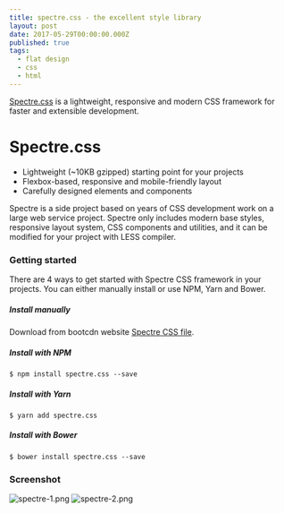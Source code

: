 ```yaml
---
title: spectre.css - the excellent style library
layout: post
date: 2017-05-29T00:00:00.000Z
published: true
tags:
  - flat design
  - css
  - html
---
```


[Spectre.css](https://picturepan2.github.io/spectre) is a lightweight, responsive and modern CSS framework for faster and extensible development.<!--more-->

# Spectre.css

- Lightweight (~10KB gzipped) starting point for your projects
- Flexbox-based, responsive and mobile-friendly layout
- Carefully designed elements and components

Spectre is a side project based on years of CSS development work on a large web service project. Spectre only includes modern base styles, responsive layout system, CSS components and utilities, and it can be modified for your project with LESS compiler.


### Getting started

There are 4 ways to get started with Spectre CSS framework in your projects. You can either manually install or use NPM, Yarn and Bower.

##### Install manually
Download from bootcdn website [Spectre CSS file](http://www.bootcdn.cn/spectre.css/).

##### Install with NPM
`$ npm install spectre.css --save`

##### Install with Yarn
`$ yarn add spectre.css`

##### Install with Bower
`$ bower install spectre.css --save`

### Screenshot
![spectre-1.png](/post/spectre-1.png)
![spectre-2.png](/post/spectre-2.png)
